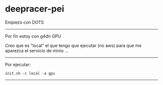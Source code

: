 # deepracer-pei
Empiezo con DOTS

-------------------------
Por fin estoy con g4dn GPU

Creo que es "local" el que tengo que ejecutar (no aws) 
para que me aparezca el servicio de minio ... 

-------------------------

Por ejecutar:

    init.sh -c local -a gpu

---------------------------------
